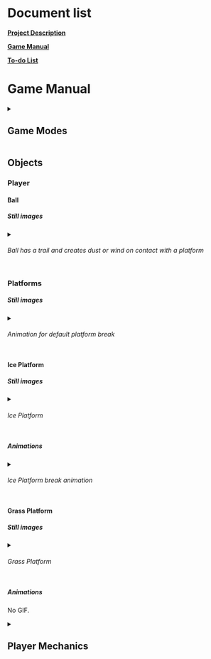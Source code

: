 # Document list

[**Project Description**](README.md#bounce-climber-project-description)

[**Game Manual**](GAMEMANUAL.md#game-manual)

[**To-do List**](TODOLIST.md#to-do-list)


# Game Manual

<details>
<summary><h2>Game Modes</h2></summary>

### No Breaks

-   #### Explanation
    - In this gamemode you aim to climb upwards while staying in the camera view. Camera keeps accelerating up faster. If you fall behind of the camera/out of view you will lose life/die.

-   #### Still images

    - <details><summary>No Breaks gamemode</summary>

    - ![Screenshot](No_Breaks.png "No Breaks gamemode")
    - </details>

## Objects

### Player

#### Ball

##### Still images
<details>
<summary><h6>Ball has a trail and creates dust or wind on contact with a platform</h6></summary>

![Screenshot](Ball_Animations.png "Ball Animations")
</details>

### Platforms

##### Still images

<details>
<summary><h6>Animation for default platform break</h6></summary>

![Screenshot](Platform_Breaking.png "Platform Breaking")
</details>

#### Ice Platform

##### Still images

<details>
<summary><h6>Ice Platform</h6></summary>

![Screenshot](Ice_platform_and_break.png "Ice Platform")
</details>

##### Animations

<details>
<summary><h6>Ice Platform break animation</h6></summary>

![GIF](https://j.gifs.com/79z1VG.gif "Ice Platform Breaking")
</details>


#### Grass Platform

##### Still images

<details>
<summary><h6>Grass Platform</h6></summary>

![Screenshot](Grass_Platform.png "Grass Platform")
</details>

##### Animations

No GIF.

</details>


<details>
<summary><h2>Player Mechanics</h2></summary>

### Behavior

#### Bouncing

By default player will be always bouncing with a set velocity, to change bounce height player is given vertical movement, but instead of bounce velocity it introduces gravity changes. This way player can levitate a bit or fall down faster.

### Controls

### Abilities

#### Dash ability

Player can dash to a direction by double-tapping left or right (or alternatively tapping shift + directional key). It will reset falling speed on use, and will dash a set distance to left and right and reset horizontal movement at the end of dash. By reset I mean setting it to zero (or maybe some other value in the future).

#### Dive ability

Player is able to dive with great speed downwards to hit into a platform faster than just plainly falling. It is activated by pressing Down-key

#### Charge Jump ability

Player is able to reach greater heights using Charge Jump. It's used by holding down Down-key whlist you are ontop of a surface. It will pause [**Bouncing**](#bouncing) during, and the longer you hold the higher you can jump.

</details>